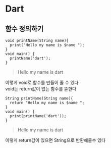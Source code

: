 # Dart
## 함수 정의하기
```
void printName(String name){
  print("Hello my name is $name ");
}
void main() {
  printName('dart');
}
```
> Hello my name is dart<br>

이렇게 void로 함수를 만들어 줄 수 있다<br>
void는 return값이 없는 함수를 뜯한다
```
String printName(String name){
  return "Hello my name is $name ";
}
void main() {
  print(printName('dart'));
}
```
> Hello my name is dart<br>

이렇게 return값이 있으면 String으로 반환해줄수 있다
